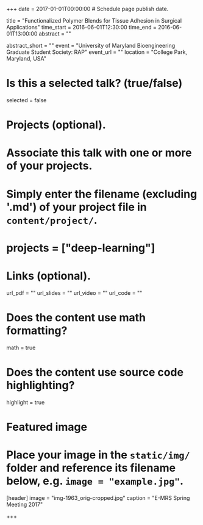 +++
date = 2017-01-01T00:00:00  # Schedule page publish date.

title = "Functionalized Polymer Blends for Tissue Adhesion in Surgical Applications"
time_start = 2016-06-01T12:30:00
time_end = 2016-06-01T13:00:00
abstract = ""

abstract_short = ""
event = "University of Maryland Bioengineering Graduate Student Society: RAP"
event_url = ""
location = "College Park, Maryland, USA"

# Is this a selected talk? (true/false)
selected = false

# Projects (optional).
#   Associate this talk with one or more of your projects.
#   Simply enter the filename (excluding '.md') of your project file in `content/project/`.
#   projects = ["deep-learning"]

# Links (optional).
url_pdf = ""
url_slides = ""
url_video = ""
url_code = ""

# Does the content use math formatting?
math = true

# Does the content use source code highlighting?
highlight = true

# Featured image
# Place your image in the `static/img/` folder and reference its filename below, e.g. `image = "example.jpg"`.
[header]
image = "img-1963_orig-cropped.jpg"
caption = "E-MRS Spring Meeting 2017"

+++

